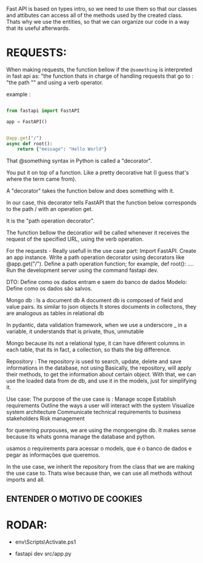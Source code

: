 Fast API is based on types intro, so we need to use them so that our classes and attibutes can access all of the methods used by the created class. Thats why we use the entities, so that we can organize our code in a way that its useful afterwards.

# REQUESTS: 
When making requests, the function bellow if the `@something` is interpreted in fast api as:  "the function thats in charge of handling requests that go to : "the path "" and using a verb operator. 


example : 

```python 

from fastapi import FastAPI

app = FastAPI()


@app.get("/")
async def root():
    return {"message": "Hello World"}

```

That @something syntax in Python is called a "decorator".

You put it on top of a function. Like a pretty decorative hat (I guess that's where the term came from).

A "decorator" takes the function below and does something with it.

In our case, this decorator tells FastAPI that the function below corresponds to the path / with an operation get.

It is the "path operation decorator".

The function bellow the decoratior will be called whenever it receives the request of the specified URL, using the verb operation.

For the requests - Really usefull in the use case part: 
Import FastAPI.
Create an app instance.
Write a path operation decorator using decorators like @app.get("/").
Define a path operation function; for example, def root(): ....
Run the development server using the command fastapi dev.


DTO: Define como os dados entram e saem do banco de dados
Modelo: Define como os dados são salvos.


Mongo db : 
Is a document db 
A document db is composed of field and value pairs. its similar to json objects
It stores documents in collectons, they are analogous as tables in relational db


In pydantic, data validation framework, when we use a underscore _ in a variable, it understands that is private, thus, unmutable


Mongo because its not a relational type, it can have diferent columns in each table, that its in fact, a collection, so thats the big difference.


Repository : 
The repository is used to search, update, delete and save informations in the database, not using 
Basically, the repository, will apply their methods, to get the information about certain object. With that, we can use the loaded data from de db, and use it in the models, just for simplifying it. 


Use case: 
The purpose of the use case is : 
Manage scope
Establish requirements
Outline the ways a user will interact with the system 
Visualize system architecture
Communicate technical requirements to business stakeholders
Risk management

for querering purpouses, we are using the mongoengine db. It makes sense because its whats gonna manage the database and python.

usamos o requirements para acessar o models, que é o banco de dados e pegar as informações que queremos.


In the use case, we inherit the repository from the class that we are making the use case to. Thats wise because than, we can use all methods without imports and all.


## ENTENDER O MOTIVO DE COOKIES



# RODAR:

- env\Scripts\Activate.ps1

-  fastapi dev src/app.py